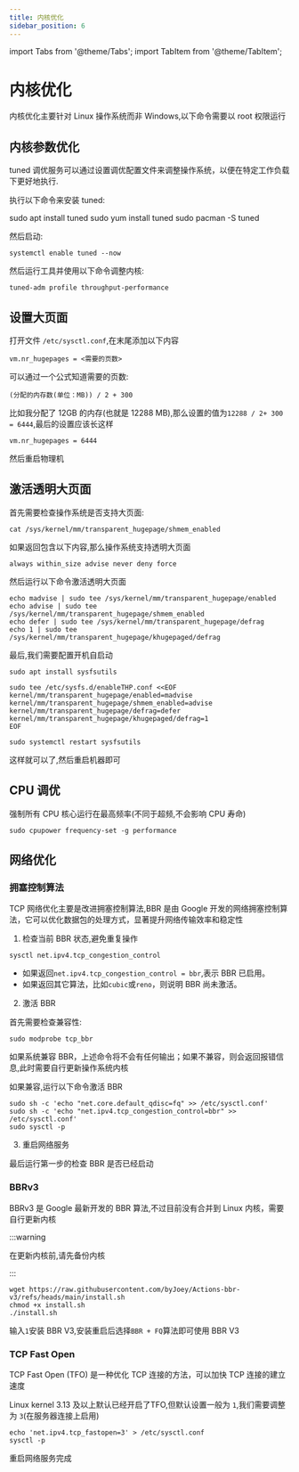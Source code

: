 ```yaml
---
title: 内核优化
sidebar_position: 6
---
```


import Tabs from '@theme/Tabs';
import TabItem from '@theme/TabItem';

# 内核优化

内核优化主要针对 Linux 操作系统而非 Windows,以下命令需要以 root 权限运行

## 内核参数优化

tuned 调优服务可以通过设置调优配置文件来调整操作系统，以便在特定工作负载下更好地执行.

执行以下命令来安装 tuned:

<Tabs defaultValue="Debian/Ubuntu">
  <TabItem value="Debian/Ubuntu">sudo apt install tuned</TabItem>
  <TabItem value="RedHat/CentOS">sudo yum install tuned</TabItem>
  <TabItem value="ArchLinux">sudo pacman -S tuned</TabItem>
</Tabs>

然后启动:

```shell
systemctl enable tuned --now
```

然后运行工具并使用以下命令调整内核:

```shell
tuned-adm profile throughput-performance
```

## 设置大页面

打开文件 `/etc/sysctl.conf`,在末尾添加以下内容

```text
vm.nr_hugepages = <需要的页数>
```

可以通过一个公式知道需要的页数:

```text
(分配的内存数(单位：MB)) / 2 + 300 
```

比如我分配了 12GB 的内存(也就是 12288 MB),那么设置的值为`12288 / 2+ 300 = 6444`,最后的设置应该长这样

```text
vm.nr_hugepages = 6444
```

然后重启物理机

## 激活透明大页面

首先需要检查操作系统是否支持大页面:

```shell
cat /sys/kernel/mm/transparent_hugepage/shmem_enabled
```

如果返回包含以下内容,那么操作系统支持透明大页面

```shell
always within_size advise never deny force
```

然后运行以下命令激活透明大页面

```shell
echo madvise | sudo tee /sys/kernel/mm/transparent_hugepage/enabled
echo advise | sudo tee /sys/kernel/mm/transparent_hugepage/shmem_enabled
echo defer | sudo tee /sys/kernel/mm/transparent_hugepage/defrag
echo 1 | sudo tee /sys/kernel/mm/transparent_hugepage/khugepaged/defrag
```

最后,我们需要配置开机自启动

```shell
sudo apt install sysfsutils

sudo tee /etc/sysfs.d/enableTHP.conf <<EOF
kernel/mm/transparent_hugepage/enabled=madvise
kernel/mm/transparent_hugepage/shmem_enabled=advise
kernel/mm/transparent_hugepage/defrag=defer
kernel/mm/transparent_hugepage/khugepaged/defrag=1
EOF

sudo systemctl restart sysfsutils
```

这样就可以了,然后重启机器即可

## CPU 调优

强制所有 CPU 核心运行在最高频率(不同于超频,不会影响 CPU 寿命)

```shell
sudo cpupower frequency-set -g performance
```

## 网络优化

### 拥塞控制算法

TCP 网络优化主要是改进拥塞控制算法,BBR 是由 Google 开发的网络拥塞控制算法，它可以优化数据包的处理方式，显著提升网络传输效率和稳定性

1. 检查当前 BBR 状态,避免重复操作

```shell
sysctl net.ipv4.tcp_congestion_control
```

* 如果返回`net.ipv4.tcp_congestion_control = bbr`,表示 BBR 已启用。
* 如果返回其它算法，比如`cubic`或`reno`，则说明 BBR 尚未激活。

2. 激活 BBR

首先需要检查兼容性:

```shell
sudo modprobe tcp_bbr
```

如果系统兼容 BBR，上述命令将不会有任何输出；如果不兼容，则会返回报错信息,此时需要自行更新操作系统内核

如果兼容,运行以下命令激活 BBR

```shell
sudo sh -c 'echo "net.core.default_qdisc=fq" >> /etc/sysctl.conf'
sudo sh -c 'echo "net.ipv4.tcp_congestion_control=bbr" >> /etc/sysctl.conf'
sudo sysctl -p
```

3. 重启网络服务

最后运行第一步的检查 BBR 是否已经启动

### BBRv3

BBRv3 是 Google 最新开发的 BBR 算法,不过目前没有合并到 Linux 内核，需要自行更新内核

:::warning

在更新内核前,请先备份内核

:::

```shell
wget https://raw.githubusercontent.com/byJoey/Actions-bbr-v3/refs/heads/main/install.sh
chmod +x install.sh
./install.sh
```

输入`1`安装 BBR V3,安装重启后选择`BBR + FQ`算法即可使用 BBR V3

### TCP Fast Open

TCP Fast Open (TFO) 是一种优化 TCP 连接的方法，可以加快 TCP 连接的建立速度

Linux kernel 3.13 及以上默认已经开启了TFO,但默认设置一般为 `1`,我们需要调整为 `3`(在服务器连接上启用)

```shell
echo 'net.ipv4.tcp_fastopen=3' > /etc/sysctl.conf
sysctl -p
```

重启网络服务完成